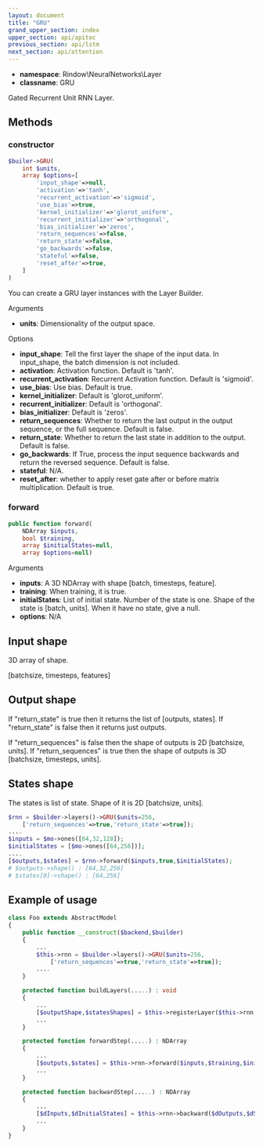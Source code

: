 ```yaml
---
layout: document
title: "GRU"
grand_upper_section: index
upper_section: api/apitoc
previous_section: api/lstm
next_section: api/attention
---
```


- **namespace**: Rindow\NeuralNetworks\Layer
- **classname**: GRU

Gated Recurrent Unit RNN Layer.

Methods
-------

### constructor
```php
$builer->GRU(
    int $units,
    array $options=[
        'input_shape'=>null,
        'activation'=>'tanh',
        'recurrent_activation'=>'sigmoid',
        'use_bias'=>true,
        'kernel_initializer'=>'glorot_uniform',
        'recurrent_initializer'=>'orthogonal',
        'bias_initializer'=>'zeros',
        'return_sequences'=>false,
        'return_state'=>false,
        'go_backwards'=>false,
        'stateful'=>false,
        'reset_after'=>true,
    ]
)
```
You can create a GRU layer instances with the Layer Builder.

Arguments
- **units**: Dimensionality of the output space.

Options

- **input_shape**: Tell the first layer the shape of the input data. In input_shape, the batch dimension is not included.
- **activation**: Activation function. Default is 'tanh'.
- **recurrent_activation**: Recurrent Activation function. Default is 'sigmoid'.
- **use_bias**: Use bias. Default is true.
- **kernel_initializer**: Default is 'glorot_uniform'.
- **recurrent_initializer**: Default is 'orthogonal'.
- **bias_initializer**: Default is 'zeros'.
- **return_sequences**: Whether to return the last output in the output sequence, or the full sequence. Default is false.
- **return_state**: Whether to return the last state in addition to the output. Default is false.
- **go_backwards**: If True, process the input sequence backwards and return the reversed sequence. Default is false.
- **stateful**: N/A.
- **reset_after**: whether to apply reset gate after or before matrix multiplication. Default is true.

### forward
```php
public function forward(
    NDArray $inputs,
    bool $training,
    array $initialStates=null,
    array $options=null)
```
Arguments
- **inputs**: A 3D NDArray with shape [batch, timesteps, feature].
- **training**: When training, it is true.
- **initialStates**: List of initial state. Number of the state is one. Shape of the state is [batch, units]. When it have no state, give a null.
- **options**: N/A

Input shape
-----------
3D array of shape.

[batchsize, timesteps, features]

Output shape
------------
If "return_state" is true then it returns the list of [outputs, states].
If "return_state" is false then it returns just outputs.

If "return_sequences" is false then the shape of outputs is 2D [batchsize, units].
If "return_sequences" is true then the shape of outputs is 3D [batchsize, timesteps, units].

States shape
------------
The states is list of state. Shape of it is 2D [batchsize, units].

```php
$rnn = $builder->layers()->GRU($units=256,
    ['return_sequences'=>true,'return_state'=>true]);
....
$inputs = $mo->ones([64,32,128]);
$initialStates = [$mo->ones([64,256])];
....
[$outputs,$states] = $rnn->forward($inputs,true,$initialStates);
# $outputs->shape() : [64,32,256]
# $states[0]->shape() : [64,256]
```


Example of usage
----------------

```php
class Foo extends AbstractModel
{
    public function __construct($backend,$builder)
    {
        ...
        $this->rnn = $builder->layers()->GRU($units=256,
            ['return_sequences'=>true,'return_state'=>true]);
        ....
    }

    protected function buildLayers(.....) : void
    {
        ...
        [$outputShape,$statesShapes] = $this->registerLayer($this->rnn,$inputShape);
        ...
    }

    protected function forwardStep(.....) : NDArray
    {
        ...
        [$outputs,$states] = $this->rnn->forward($inputs,$training,$initialStates);
        ...
    }

    protected function backwardStep(.....) : NDArray
    {
        ...
        [$dInputs,$dInitialStates] = $this->rnn->backward($dOutputs,$dStates);
        ...
    }
}
```
